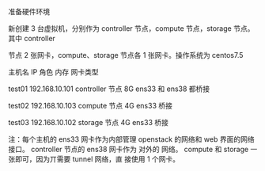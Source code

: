 准备硬件环境

新创建 3 台虚拟机，分别作为 controller 节点，compute 节点，storage 节点。其中 controller

节点 2 张网卡，compute、storage 节点各 1 张网卡。操作系统为 centos7.5

主机名  IP 角色 内存 网卡类型

test01 192.168.10.101 controller 节点 8G ens33 和 ens38 都桥接

test02 192.168.10.103 compute 节点 4G ens33 桥接

test03 192.168.10.102 storage 节点 4G ens33 桥接

注：每个主机的 ens33 网卡作为内部管理 openstack 的网络和 web 界面的网络接口。 controller
节点的 ens38 网卡作为 对外的 网络。 compute 和 storage 一张即可，因为丌需要 tunnel 网络，直
接使用 1 个网卡。

